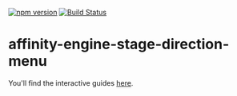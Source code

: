 [![npm version](https://badge.fury.io/js/affinity-engine-stage-direction-menu.svg)](https://badge.fury.io/js/affinity-engine-stage-direction-menu)
[![Build Status](https://travis-ci.org/affinity-engine/affinity-engine-stage-direction-menu.svg?branch=master)](https://travis-ci.org/affinity-engine/affinity-engine-stage-direction-menu)

# affinity-engine-stage-direction-menu

You'll find the interactive guides [here](http://www.affinityengine.org/#/components/stage/directions/menu).
